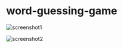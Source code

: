 # word-guessing-game
![screenshot1](https://user-images.githubusercontent.com/65463704/119291618-6613de00-bc6c-11eb-8737-f1def37b5b6e.png)

![screenshot2](https://user-images.githubusercontent.com/65463704/119291740-922f5f00-bc6c-11eb-811b-cca70ebec77d.png)
